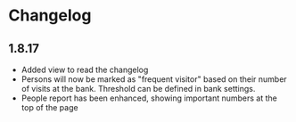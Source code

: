 # Changelog

## 1.8.17

* Added view to read the changelog
* Persons will now be marked as "frequent visitor" based on their number of visits at the bank. Threshold can be defined in bank settings.
* People report has been enhanced, showing important numbers at the top of the page
